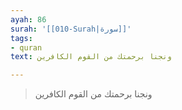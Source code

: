 ```yaml
---
ayah: 86
surah: '[[010-Surah|سورة]]'
tags:
- quran
text: ونجنا برحمتك من القوم الكافرين

---
```

> ونجنا برحمتك من القوم الكافرين
